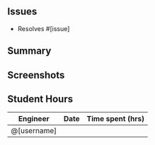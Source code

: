 ## Issues

<!-- Link issues from the project board (see https://docs.github.com/en/issues/tracking-your-work-with-issues/linking-a-pull-request-to-an-issue) -->
- Resolves #[issue]

## Summary

<!-- Summarize the changes made in this PR -->

## Screenshots

<!-- Share screenshots or short clips of your work -->

## Student Hours

<!-- Complete the following table -->
| Engineer    | Date | Time spent (hrs) |
|-------------|------|------------------|
| @[username] |      |                  |